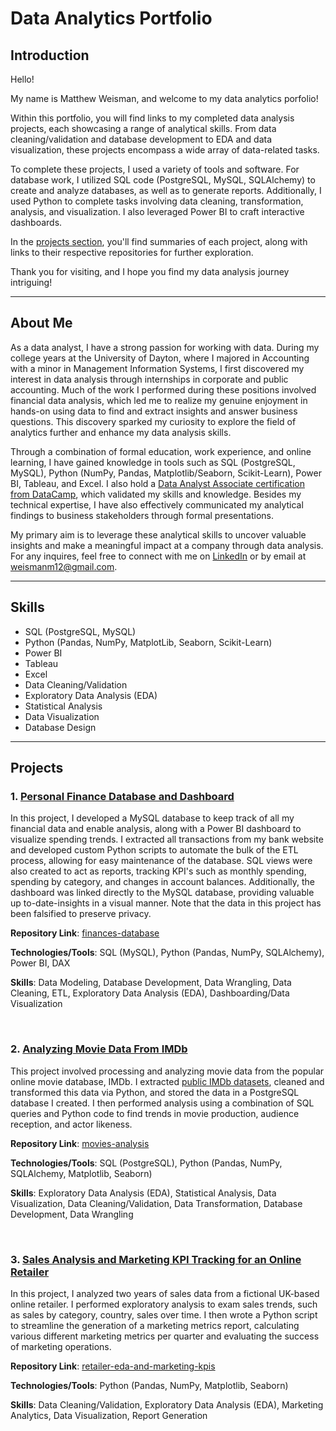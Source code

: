 # Data Analytics Portfolio

## Introduction

Hello!

My name is Matthew Weisman, and welcome to my data analytics porfolio!

Within this portfolio, you will find links to my completed data analysis projects, each showcasing a range of analytical skills. From data cleaning/validation and database development to EDA and data visualization, these projects encompass a wide array of data-related tasks.

To complete these projects, I used a variety of tools and software. For database work, I utilized SQL code (PostgreSQL, MySQL, SQLAlchemy) to create and analyze databases, as well as to generate reports. Additionally, I used Python to complete tasks involving data cleaning, transformation, analysis, and visualization. I also leveraged Power BI to craft interactive dashboards.

In the [projects section](#projects), you'll find summaries of each project, along with links to their respective repositories for further exploration.

Thank you for visiting, and I hope you find my data analysis journey intriguing!

---

## About Me

As a data analyst, I have a strong passion for working with data. During my college years at the University of Dayton, where I majored in Accounting with a minor in Management Information Systems, I first discovered my interest in data analysis through internships in corporate and public accounting. Much of the work I performed during these positions involved financial data analysis, which led me to realize my genuine enjoyment in hands-on using data to find and extract insights and answer business questions. This discovery sparked my curiosity to explore the field of analytics further and enhance my data analysis skills.

Through a combination of formal education, work experience, and online learning, I have gained knowledge in tools such as SQL (PostgreSQL, MySQL), Python (NumPy, Pandas, Matplotlib/Seaborn, Scikit-Learn), Power BI, Tableau, and Excel. I also hold a [Data Analyst Associate certification from DataCamp](https://app.datacamp.com/certification), which validated my skills and knowledge. Besides my technical expertise, I have also effectively communicated my analytical findings to business stakeholders through formal presentations. 

My primary aim is to leverage these analytical skills to uncover valuable insights and make a meaningful impact at a company through data analysis. For any inquires, feel free to connect with me on [LinkedIn](https://www.linkedin.com/in/weismanm) or by email at weismanm12@gmail.com.

---

## Skills

- SQL (PostgreSQL, MySQL)
- Python (Pandas, NumPy, MatplotLib, Seaborn, Scikit-Learn)
- Power BI
- Tableau
- Excel
- Data Cleaning/Validation
- Exploratory Data Analysis (EDA)
- Statistical Analysis
- Data Visualization
- Database Design

---

## Projects

### 1. [Personal Finance Database and Dashboard](https://github.com/weismanm12/finances-database)

In this project, I developed a MySQL database to keep track of all my financial data and enable analysis, along with a Power BI dashboard to visualize spending trends. I extracted all transactions from my bank website and developed custom Python scripts to automate the bulk of the ETL process, allowing for easy maintenance of the database. SQL views were also created to act as reports, tracking KPI's such as monthly spending, spending by category, and changes in account balances. Additionally, the dashboard was linked directly to the MySQL database, providing valuable up to-date-insights in a visual manner. Note that the data in this project has been falsified to preserve privacy.

**Repository Link**: [finances-database](https://github.com/weismanm12/finances-database)

**Technologies/Tools**:  SQL (MySQL), Python (Pandas, NumPy, SQLAlchemy), Power BI, DAX

**Skills**: Data Modeling, Database Development, Data Wrangling, Data Cleaning, ETL, Exploratory Data Analysis (EDA), Dashboarding/Data Visualization


<br> 


### 2. [Analyzing Movie Data From IMDb](https://github.com/weismanm12/movies-analysis)
This project involved processing and analyzing movie data from the popular online movie database, IMDb. I extracted [public IMDb datasets](https://developer.imdb.com/non-commercial-datasets/), cleaned and transformed this data via Python, and stored the data in a PostgreSQL database I created. I then performed analysis using a combination of SQL queries and Python code to find trends in movie production, audience reception, and actor likeness.

**Repository Link**: [movies-analysis](https://github.com/weismanm12/movies-analysis)

**Technologies/Tools**: SQL (PostgreSQL), Python (Pandas, NumPy, SQLAlchemy, Matplotlib, Seaborn)

**Skills**: Exploratory Data Analysis (EDA), Statistical Analysis, Data Visualization, Data Cleaning/Validation, Data Transformation, Database Development, Data Wrangling

<br>

### 3. [Sales Analysis and Marketing KPI Tracking for an Online Retailer](https://github.com/weismanm12/retailer-eda-and-marketing-kpis)

In this project, I analyzed two years of sales data from a fictional UK-based online retailer. I performed exploratory analysis to exam sales trends, such as sales by category, country, sales over time. I then wrote a Python script to streamline the generation of a marketing metrics report, calculating various different marketing metrics per quarter and evaluating the success of marketing operations.

**Repository Link**: [retailer-eda-and-marketing-kpis](https://github.com/weismanm12/retailer-eda-and-marketing-kpis)

**Technologies/Tools**: Python (Pandas, NumPy, Matplotlib, Seaborn)

**Skills**: Data Cleaning/Validation, Exploratory Data Analysis (EDA), Marketing Analytics, Data Visualization, Report Generation
